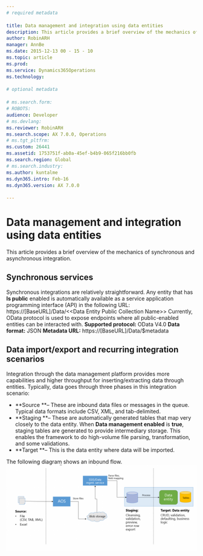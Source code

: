 ```yaml
---
# required metadata

title: Data management and integration using data entities
description: This article provides a brief overview of the mechanics of synchronous and asynchronous integration.
author: RobinARH
manager: AnnBe
ms.date: 2015-12-13 00 - 15 - 10
ms.topic: article
ms.prod: 
ms.service: Dynamics365Operations
ms.technology: 

# optional metadata

# ms.search.form: 
# ROBOTS: 
audience: Developer
# ms.devlang: 
ms.reviewer: RobinARH
ms.search.scope: AX 7.0.0, Operations
# ms.tgt_pltfrm: 
ms.custom: 26441
ms.assetid: 1753751f-ab0a-45ef-b4b9-065f216bb0fb
ms.search.region: Global
# ms.search.industry: 
ms.author: kuntalme
ms.dyn365.intro: Feb-16
ms.dyn365.version: AX 7.0.0

---
```


# Data management and integration using data entities

This article provides a brief overview of the mechanics of synchronous and asynchronous integration.

Synchronous services
--------------------

Synchronous integrations are relatively straightforward. Any entity that has **Is public** enabled is automatically available as a service application programming interface (API) in the following URL: https://\[BaseURL\]/Data/&lt;&lt;Data Entity Public Collection Name&gt;&gt; Currently, OData protocol is used to expose endpoints where all public-enabled entities can be interacted with. **Supported protocol:** OData V4.0 **Data format:** JSON **Metadata URL:** https://\[BaseURL\]/Data/$metadata

## Data import/export and recurring integration scenarios
Integration through the data management platform provides more capabilities and higher throughput for inserting/extracting data through entities. Typically, data goes through three phases in this integration scenario:

-   **Source **– These are inbound data files or messages in the queue. Typical data formats include CSV, XML, and tab-delimited.
-   **Staging **– These are automatically generated tables that map very closely to the data entity. When **Data management enabled** is **true**, staging tables are generated to provide intermediary storage. This enables the framework to do high-volume file parsing, transformation, and some validations.
-   **Target **– This is the data entity where data will be imported.

The following diagram shows an inbound flow. [![Inbound flow](./media/over6-1024x464.png)](./media/over6.png)

